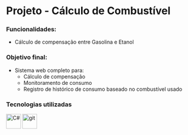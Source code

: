 # Projeto - Cálculo de Combustível

### Funcionalidades:
- Cálculo de compensação entre Gasolina e Etanol

### Objetivo final:
- Sistema web completo para:
  - Cálculo de compensação
  - Monitoramento de consumo
  - Registro de histórico de consumo baseado no combustível usado
 
### Tecnologias utilizadas
<p align="left">
  <img src="https://cdn.jsdelivr.net/gh/devicons/devicon/icons/csharp/csharp-original.svg" alt="C#" width="40" height="40"/>
  <img src="https://cdn.jsdelivr.net/gh/devicons/devicon/icons/git/git-original.svg" alt="git" width="40" height="40"/>
</p>
